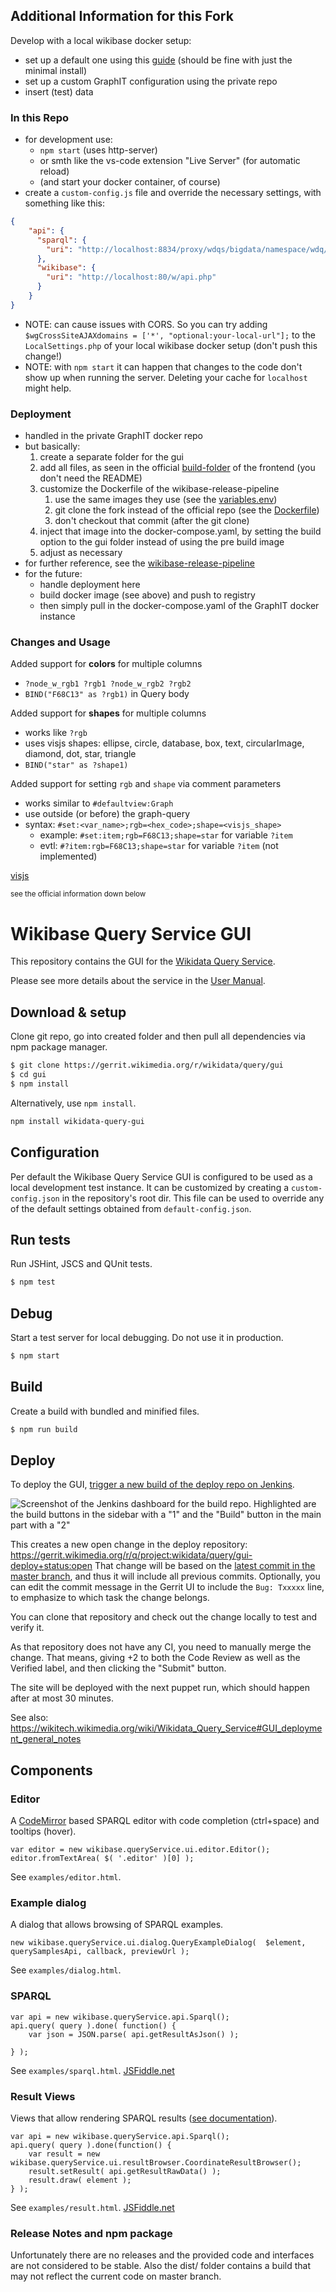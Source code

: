 ## Additional Information for this Fork
Develop with a local wikibase docker setup:
- set up a default one using this [guide](https://www.mediawiki.org/wiki/Wikibase/Docker) (should be fine with just the minimal install)
- set up a custom GraphIT configuration using the private repo 
- insert (test) data

### In this Repo
- for development use:
  - `npm start` (uses http-server)
  - or smth like the vs-code extension "Live Server" (for automatic reload)
  - (and start your docker container, of course)
- create a `custom-config.js` file and override the necessary settings, with something like this:
```json
{
    "api": {
      "sparql": {
        "uri": "http://localhost:8834/proxy/wdqs/bigdata/namespace/wdq/sparql"
      },
      "wikibase": {
        "uri": "http://localhost:80/w/api.php"
      }
    }
}
```
- NOTE: can cause issues with CORS. So you can try adding `$wgCrossSiteAJAXdomains = ['*', "optional:your-local-url"];` to the `LocalSettings.php` of your local wikibase docker setup (don't push this change!)
- NOTE: with `npm start` it can happen that changes to the code don't show up when running the server. Deleting your cache for `localhost` might help.

### Deployment
- handled in the private GraphIT docker repo
- but basically:
  1. create a separate folder for the gui
    1. add all files, as seen in the official [build-folder](https://github.com/wmde/wikibase-release-pipeline/tree/main/build/WDQS-frontend) of the frontend (you don't need the README)
    2. customize the Dockerfile of the wikibase-release-pipeline
       1. use the same images they use (see the [variables.env](https://github.com/wmde/wikibase-release-pipeline/blob/main/variables.env))
       2. git clone the fork instead of the official repo (see the [Dockerfile](https://github.com/wmde/wikibase-release-pipeline/blob/main/build/WDQS-frontend/Dockerfile))
       3. don't checkout that commit (after the git clone)
   2. inject that image into the docker-compose.yaml, by setting the build option to the gui folder instead of using the pre build image
   3. adjust as necessary
- for further reference, see the [wikibase-release-pipeline](https://github.com/wmde/wikibase-release-pipeline/tree/main)
- for the future:
  - handle deployment here
  - build docker image (see above) and push to registry
  - then simply pull in the docker-compose.yaml of the GraphIT docker instance

### Changes and Usage
Added support for **colors** for multiple columns
- `?node_w_rgb1 ?rgb1 ?node_w_rgb2 ?rgb2`
- `BIND("F68C13" as ?rgb1)` in Query body

Added support for **shapes** for multiple columns
- works like `?rgb`
- uses visjs shapes: ellipse, circle, database, box, text, circularImage, diamond, dot, star, triangle
- `BIND("star" as ?shape1)`

Added support for setting `rgb` and `shape` via comment parameters
- works similar to `#defaultview:Graph`
- use outside (or before) the graph-query
- syntax: `#set:<var_name>;rgb=<hex_code>;shape=<visjs_shape>`
  - example: `#set:item;rgb=F68C13;shape=star` for variable `?item`
  - evtl: `#?item:rgb=F68C13;shape=star` for variable `?item` (not implemented)

  
[visjs](https://visjs.org/)

<small>see the official information down below</small>

# Wikibase Query Service GUI

This repository contains the GUI for the [Wikidata Query Service](https://query.wikidata.org/).

Please see more details about the service in the [User Manual](https://www.mediawiki.org/wiki/Special:MyLanguage/Wikidata_Query_Service/User_Manual).

## Download & setup

Clone git repo, go into created folder and then pull all dependencies via npm package manager.

```bash
$ git clone https://gerrit.wikimedia.org/r/wikidata/query/gui
$ cd gui
$ npm install
```

Alternatively, use `npm install`.

```bash
npm install wikidata-query-gui
```

## Configuration
Per default the Wikibase Query Service GUI is configured to be used as a local development test instance. It can be customized by creating a `custom-config.json` in the repository's root dir. This file can be used to override any of the default settings obtained from `default-config.json`.

## Run tests

Run JSHint, JSCS and QUnit tests.

```bash
$ npm test
```

## Debug
Start a test server for local debugging. Do not use it in production.

```bash
$ npm start
```

## Build
Create a build with bundled and minified files.

```bash
$ npm run build
```


## Deploy
To deploy the GUI, [trigger a new build of the deploy repo on Jenkins](https://integration.wikimedia.org/ci/job/wikidata-query-gui-build/).

![Screenshot of the Jenkins dashboard for the build repo. Highlighted are the build buttons in the sidebar with a "1" and the "Build" button in the main part with a "2"](docs/images/triggerDeployBuild.png)

This creates a new open change in the deploy repository: https://gerrit.wikimedia.org/r/q/project:wikidata/query/gui-deploy+status:open
That change will be based on the [latest commit in the master branch](https://gerrit.wikimedia.org/r/plugins/gitiles/wikidata/query/gui/+log/refs/heads/master), and thus it will include all previous commits.
Optionally, you can edit the commit message in the Gerrit UI to include the `Bug: Txxxxx` line, to emphasize to which task the change belongs.

You can clone that repository and check out the change locally to test and verify it.

As that repository does not have any CI, you need to manually merge the change.
That means, giving +2 to both the Code Review as well as the Verified label, and then clicking the "Submit" button.

The site will be deployed with the next puppet run, which should happen after at most 30 minutes.

See also: https://wikitech.wikimedia.org/wiki/Wikidata_Query_Service#GUI_deployment_general_notes

## Components
### Editor
A [CodeMirror](https://codemirror.net/) based SPARQL editor with code completion (ctrl+space) and tooltips (hover).
```
var editor = new wikibase.queryService.ui.editor.Editor();
editor.fromTextArea( $( '.editor' )[0] );
```
See `examples/editor.html`.

### Example dialog

A dialog that allows browsing of SPARQL examples.
```
new wikibase.queryService.ui.dialog.QueryExampleDialog(  $element, querySamplesApi, callback, previewUrl );
```
See `examples/dialog.html`.

### SPARQL

```
var api = new wikibase.queryService.api.Sparql();
api.query( query ).done( function() {
	var json = JSON.parse( api.getResultAsJson() );

} );
```
See `examples/sparql.html`.
[JSFiddle.net](https://jsfiddle.net/jonaskress/qpuynfz8/)


### Result Views
Views that allow rendering SPARQL results ([see documentation](https://www.wikidata.org/wiki/Special:MyLanguage/Wikidata:SPARQL_query_service/Wikidata_Query_Help/Result_Views)).

```
var api = new wikibase.queryService.api.Sparql();
api.query( query ).done(function() {
	var result = new wikibase.queryService.ui.resultBrowser.CoordinateResultBrowser();
	result.setResult( api.getResultRawData() );
	result.draw( element );
} );
```
See `examples/result.html`.
[JSFiddle.net](https://jsfiddle.net/jonaskress/9dhv0yLp/)

### Release Notes and npm package

Unfortunately there are no releases and the provided code and interfaces are not considered to be stable.
Also the dist/ folder contains a build that may not reflect the current code on master branch.

